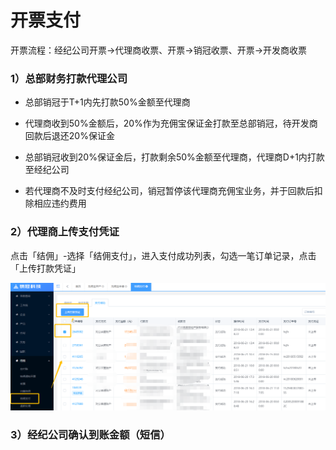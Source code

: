 # 开票支付

开票流程：经纪公司开票→代理商收票、开票→销冠收票、开票→开发商收票

### 1）总部财务打款代理公司

* 总部销冠于T+1内先打款50%金额至代理商
* 代理商收到50%金额后，20%作为充佣宝保证金打款至总部销冠，待开发商回款后退还20%保证金

* 总部销冠收到20%保证金后，打款剩余50%金额至代理商，代理商D+1内打款至经纪公司

* 若代理商不及时支付经纪公司，销冠暂停该代理商充佣宝业务，并于回款后扣除相应违约费用

### 2）代理商上传支付凭证

点击「结佣」-选择「结佣支付」，进入支付成功列表，勾选一笔订单记录，点击「上传打款凭证」

![](/assets/import.png支付)

### 3）经纪公司确认到账金额（短信）



